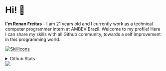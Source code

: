 # Hi! 👋
**I'm Renan Freitas** - I am 21 years old and I currently work as a technical computer programmer intern at AMBEV Brazil. Welcome to my profile! Here I can share my skills with all Github community, towards a self improvement in this programming world.

[![SkillIcons](https://skillicons.dev/icons?i=py,grafana,js,ts,cs,mysql,vscode,atom,git,html,css,docker)](https://skillicons.dev)<br/>

<details>
  <summary>Github Stats </summary>
  
  <a href="#"> ![Top Langs](https://github-readme-stats.vercel.app/api/top-langs/?username=RenanSzFreitas&layout=compact&theme=blueberry&count_private=true&hide_border=true)</a>
</details>

<div> 
  <a href="https://www.linkedin.com/in/renan-s-freitas/" target="_blank"><img src="https://img.shields.io/badge/-LinkedIn-%230077B5?style=for-the-badge&logo=linkedin&logoColor=white" target="_blank"></a> 
</div>
